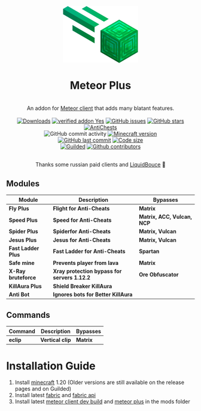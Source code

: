 <div align="center">
	<img src="src/main/resources/assets/plus/logo.png" alt="meteor-plus" width="200px"/>
	<h1>Meteor Plus</h1>
	<br>
		An addon for <a href="https://github.com/MeteorDevelopment/meteor-client">Meteor client</a> that adds many blatant features.
	<br>
	</br>
	<a href="https://github.com/Nekiplay/MeteorPlus/releases"><img src="https://img.shields.io/github/downloads/Nekiplay/MeteorPlus/total" alt="Downloads"/></a>
    <a href="https://anticope.ml/addons/?addon=Nekiplay%2FMeteorPlus"><img src="https://img.shields.io/badge/verified%20addon-Yes-blueviolet" alt="verified addon Yes"/></a>
	<a href="https://GitHub.com/Nekiplay/MeteorPlus/issues/"><img src="https://img.shields.io/github/issues/Nekiplay/MeteorPlus" alt="GitHub issues"/></a>
	<a href="https://github.com/Nekiplay/MeteorPlus/stargazers"><img src="https://badgen.net/github/stars/Nekiplay/MeteorPlus" alt="GitHub stars"/></a>
	<br>
	<a href="https://github.com/Nekiplay/MeteorPlus/blob/main/ac-tests.md"><img src="https://img.shields.io/badge/Anticheats-AAC%2C%20Spartan%2C%20Vulcan%2C%20Matrix%2C%20Wraith%2C%20NCP-brightgreen" alt="AntiChests" /></a>
	<br>
	<img src="https://img.shields.io/github/commit-activity/w/MeteorDevelopment/meteor-client" alt="GitHub commit activity"/>
	<a href="https://www.minecraft.net/"><img src="https://img.shields.io/badge/minecraft%20version-1.19.4-brightgreen" alt="Minecraft version"/></a>
	<br>
	<a href="https://github.com/Nekiplay/MeteorPlus/commits/main"><img src="https://img.shields.io/github/last-commit/Nekiplay/MeteorPlus" alt="GitHub last commit"/></a>
	<a href="https://github.com/Nekiplay/MeteorPlus"><img src="https://img.shields.io/github/languages/code-size/Nekiplay/MeteorPlus" alt="Code size"/></a>
	<br>
	<a href="https://www.guilded.gg/i/27dAlJKk"><img src="https://shields.yoki-labs.xyz/shields/i/27dAlJKk" alt="Guilded"/></a>
	<a href="https://github.com/Nekiplay/MeteorPlus/graphs/contributors"><img src="https://img.shields.io/github/contributors/Nekiplay/MeteorPlus" alt="Github contributors"/></a>
	<br>
	</br>
	<p>Thanks some russian paid clients and <a href="https://github.com/CCBlueX/LiquidBounce">LiquidBouce</a> 🤫</p>
</div>

## Modules
| Module | Description | Bypasses |
|--|--|--|
| **Fly Plus** | **Flight for Anti-Cheats** | **Matrix** |
| **Speed Plus** | **Speed for Anti-Cheats** |  **Matrix, ACC, Vulcan, NCP**  |
| **Spider Plus** | **Spiderfor Anti-Cheats** | **Matrix, Vulcan** |
| **Jesus Plus** | **Jesus for Anti-Cheats** | **Matrix, Vulcan** |
| **Fast Ladder Plus** | **Fast Ladder for Anti-Cheats** | **Spartan** |
| **Safe mine** | **Prevents player from lava** | **Matrix** |
| **X-Ray bruteforce** | **Xray protection bypass for servers 1.12.2** | **Ore Obfuscator** |
| **KillAura Plus** | **Shield Breaker KillAura** | |
| **Anti Bot** | **Ignores bots for Better KillAura** | |

## Commands
| Command | Description | Bypasses |
|--|--|--|
| **eclip** | **Vertical clip** | **Matrix** |

# Installation Guide
1. Install [minecraft](https://www.minecraft.net/) 1.20 (Older versions are still available on the release pages and on Guilded)
0. Install latest [fabric](https://fabricmc.net/) and [fabric api](https://www.curseforge.com/minecraft/mc-mods/fabric-api)
0. Install latest [meteor client dev build](https://meteorclient.com/download?devBuild=latest) and [meteor plus](https://github.com/Nekiplay/MeteorPlus/releases) in the mods folder
